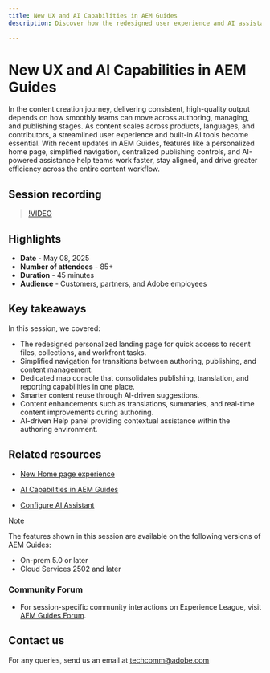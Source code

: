 ```yaml
---
title: New UX and AI Capabilities in AEM Guides
description: Discover how the redesigned user experience and AI assistants in AEM Guides streamline authoring, enhance navigation, and bring real-time intelligence into your content workflows.

---
```

# New UX and AI Capabilities in AEM Guides

In the content creation journey, delivering consistent, high-quality output depends on how smoothly teams can move across authoring, managing, and publishing stages. As content scales across products, languages, and contributors, a streamlined user experience and built-in AI tools become essential. With recent updates in AEM Guides, features like a personalized home page, simplified navigation, centralized publishing controls, and AI-powered assistance help teams work faster, stay aligned, and drive greater efficiency across the entire content workflow.


## Session recording

>[!VIDEO](https://video.tv.adobe.com/v/3458396/?quality=12&learn=on)

## Highlights

- **Date** - May 08, 2025 
- **Number of attendees** - 85+
- **Duration** - 45 minutes
- **Audience** - Customers, partners, and Adobe employees

## Key takeaways

In this session, we covered:
- The redesigned personalized landing page for quick access to recent files, collections, and workfront tasks.
- Simplified navigation for transitions between authoring, publishing, and content management.
- Dedicated map console that consolidates publishing, translation, and reporting capabilities in one place.
- Smarter content reuse through AI-driven suggestions.
- Content enhancements such as translations, summaries, and real-time content improvements during authoring.
- AI-driven Help panel providing contextual assistance within the authoring environment.


## Related resources

- [New Home page experience](https://experienceleague.adobe.com/en/docs/experience-manager-guides/using/user-guide/home-page/intro-home-page)

- [AI Capabilities in AEM Guides](https://experienceleague.adobe.com/en/docs/experience-manager-guides/using/user-guide/ai-assistant-aem/ai-assistant)

- [Configure AI Assistant](https://experienceleague.adobe.com/en/docs/experience-manager-guides/using/install-guide/cs-ig/web-editor-configs-cs/conf-smart-suggestions)



>[!NOTE]
>
> The features shown in this session are available on the following versions of AEM Guides:
> - On-prem 5.0 or later
> - Cloud Services 2502 and later


### Community Forum

- For session-specific community interactions on Experience League, visit  [AEM Guides Forum](https://experienceleaguecommunities.adobe.com/t5/experience-manager-guides/bd-p/xml-documentation-discussions).


## Contact us

For any queries, send us an email at <techcomm@adobe.com>
